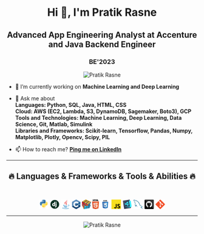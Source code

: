 <h1 align="center">Hi 👋, I'm Pratik Rasne</h1>
<h2 align="center">Advanced App Engineering Analyst at Accenture and Java Backend Engineer</h2> 
<h3 align="center">BE'2023</h3>

<p align="center"> <img src="https://komarev.com/ghpvc/?username=pratikrasne01&label=Profile%20views&color=0e75b6&style=flat" alt="Pratik Rasne"/> </p>


- 🔭 I’m currently working on **Machine Learning and Deep Learning**

- 💬 Ask me about <br>
**Languages: Python, SQL, Java, HTML, CSS**<br>
**Cloud: AWS (EC2, Lambda, S3, DynamoDB, Sagemaker, Boto3), GCP**<br>
**Tools and Technologies: Machine Learning, Deep Learning, Data Science, Git, Matlab, Simulink**<br>
**Libraries and Frameworks: Scikit-learn, Tensorflow, Pandas, Numpy, Matplotlib, Plotly, Opencv, Scipy, PIL**

- 📫 How to reach me? <a href="https://linkedin.com/in/pratikrasne">**Ping me on LinkedIn**</a>


  
<hr>
<h2 align="center">🔥 Languages & Frameworks & Tools & Abilities 🔥</h2>
<br>
<p align="center">
  <code><img title="Python" height="25" src="images/python-original.svg"></code>
  <code><img title="Django" height="25" src="images/django.png"></code>
  <code><img title="Java" height="25" src="images/java-original.svg"></code>
  <code><img title="C++" height="25" src="images/cpp.svg"></code>
  <code><img title="Problem Solving" height="25" src="images/problemSolving.png"></code>
  <code><img title="HTML5" height="25" src="images/html5.svg"></code>
  <code><img title="CSS" height="25" src="images/css.svg"></code>
  <code><img title="Javascript" height="25" src="images/javascript.svg"></code>
  <code><img title="Visual Studio Code" height="25" src="images/vscode.png"></code>
  <code><img title="MySQL" height="25" src="images/mysql.svg"></code>
  <code><img title="GitHub" height="25" src="images/github.svg"></code>
  <code><img title="Git" height="25" src="images/git-original.svg"></code>

</p>
<hr>

<p align="center"><img align="center" src="https://github-readme-stats.vercel.app/api/top-langs?username=pratikrasne01&show_icons=true&locale=en&layout=compact" alt="Pratik Rasne" /></p>

